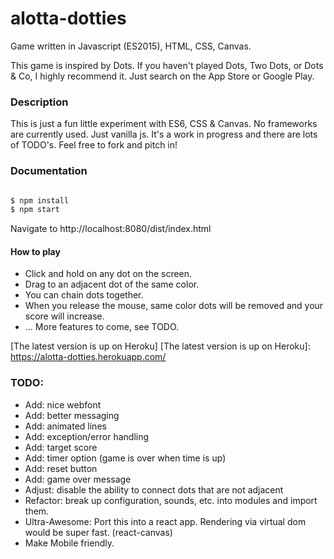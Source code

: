 # alotta-dotties
Game written in Javascript (ES2015), HTML, CSS, Canvas.

This game is inspired by Dots. If you haven't played Dots, Two Dots, or Dots & Co, I highly recommend it. Just search on the App Store or Google Play.

### Description
This is just a fun little experiment with ES6, CSS & Canvas.
No frameworks are currently used. Just vanilla js.
It's a work in progress and there are lots of TODO's.
Feel free to fork and pitch in!

### Documentation
```bash

$ npm install
$ npm start

```

Navigate to http://localhost:8080/dist/index.html

#### How to play
- Click and hold on any dot on the screen.
- Drag to an adjacent dot of the same color.
- You can chain dots together.
- When you release the mouse, same color dots will be removed and your score will increase.
- ... More features to come, see TODO.

[The latest version is up on Heroku]
[The latest version is up on Heroku]: https://alotta-dotties.herokuapp.com/

### TODO:
- Add: nice webfont
- Add: better messaging
- Add: animated lines
- Add: exception/error handling
- Add: target score
- Add: timer option (game is over when time is up)
- Add: reset button
- Add: game over message
- Adjust: disable the ability to connect dots that are not adjacent
- Refactor: break up configuration, sounds, etc. into modules and import them.
- Ultra-Awesome: Port this into a react app. Rendering via virtual dom would be super fast. (react-canvas)
- Make Mobile friendly.
